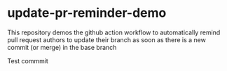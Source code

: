 # update-pr-reminder-demo

This repository demos the github action workflow to automatically remind pull request authors to update their branch as soon as there is a new commit (or merge) in the base branch

Test commmit
